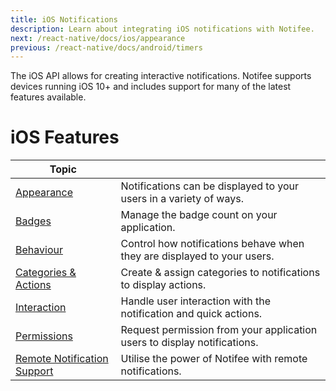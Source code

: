 ```yaml
---
title: iOS Notifications
description: Learn about integrating iOS notifications with Notifee.
next: /react-native/docs/ios/appearance
previous: /react-native/docs/android/timers
---
```


The iOS API allows for creating interactive notifications. Notifee supports devices running iOS 10+ and
includes support for many of the latest features available.

# iOS Features

| Topic                                                     |                                                                          |
| --------------------------------------------------------- | ------------------------------------------------------------------------ |
| [Appearance](/react-native/docs/ios/appearance)           | Notifications can be displayed to your users in a variety of ways.       |
| [Badges](/react-native/docs/ios/badges)                   | Manage the badge count on your application.                              |
| [Behaviour](/react-native/docs/ios/behaviour)             | Control how notifications behave when they are displayed to your users.  |
| [Categories & Actions](/react-native/docs/ios/categories) | Create & assign categories to notifications to display actions.          |
| [Interaction](/react-native/docs/ios/interaction)         | Handle user interaction with the notification and quick actions.         |
| [Permissions](/react-native/docs/ios/permissions)         | Request permission from your application users to display notifications. |
| [Remote Notification Support](/react-native/docs/ios/remote-notification-support)         | Utilise the power of Notifee with remote notifications. |
